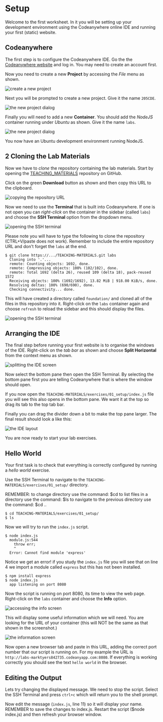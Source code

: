 
# Setup

Welcome to the first worksheet. In it you will be setting up your development environment using the Codeanywhere online IDE and running your first (static) website.

## Codeanywhere

The first step is to configure the Codeanywhere IDE. Go the the [Codeanywhere website](https://codeanywhere.com) and log in. You may need to create an account first.

Now you need to create a new **Project** by accessing the _File_ menu as shown.

![create a new project](exercises/.images/codeanywhere_01.png)

Next you will be prompted to create a new project. Give it the name `205CDE`.

![the new project dialog](exercises/.images/codeanywhere_02.png)

Finally you will need to add a new **Container**. You should add the _NodeJS_ container running under _Ubuntu_ as shown. Give it the name `labs`.

![the new project dialog](exercises/.images/codeanywhere_03.png)

You now have an Ubuntu development environment running NodeJS.

## 2 Cloning the Lab Materials

Now we have to _clone_ the repository containing the lab materials. Start by opening the [TEACHING_MATERIALS](https://github.coventry.ac.uk/340CT-1819SEPJAN/TEACHING-MATERIALS) repository on GitHub.

Click on the green **Download** button as shown and then copy this URL to the clipboard.

![copying the repository URL](exercises/.images/github_01.png)

Now we need to use the **Terminal** that is built into Codeanywhere. If one is not open you can _right-click_ on the container in the sidebar (called `labs`) and choose the **SSH Terminal** option from the dropdown menu.

![opening the SSH terminal](exercises/.images/codeanywhere_04.png)

Please note you will have to type the following to clone the repository (CTRL+V/paste does not work). Remember to include the entire repository URL and don't forget the `labs` at the end.

```shell
$ git clone https://.../TEACHING-MATERIALS.git labs
  Cloning into '.'...
  remote: Counting objects: 1692, done.
  remote: Compressing objects: 100% (102/102), done.
  remote: Total 1692 (delta 26), reused 109 (delta 18), pack-reused 1572
  Receiving objects: 100% (1692/1692), 13.82 MiB | 918.00 KiB/s, done.
  Resolving deltas: 100% (690/690), done.
  Checking connectivity... done.
```

This will have created a directory called `foundation/` and cloned all of the files in this repository into it. Right-click on the `labs` container again and choose `refresh` to reload the sidebar and this should display the files.

![opening the SSH terminal](exercises/.images/codeanywhere_05.png)

## Arranging the IDE

The final step before running your first website is to organise the windows of the IDE. Right-click on the _tab bar_ as shown and choose **Split Horizontal** from the context menu as shown.

![splitting the IDE screen](exercises/.images/codeanywhere_06.png)

Now select the bottom pane then open the SSH Terminal. By selecting the bottom pane first you are telling Codeanywhere that is where the window should open.

If you now open the `TEACHING-MATERIALS/exercises/01_setup/index.js` file you will see this also opens in the bottom pane. We want it at the top so drag its tab to the top tab bar.

Finally you can drag the divider down a bit to make the top pane larger. The final result should look a like this:

![the IDE layout](exercises/.images/codeanywhere_07.png)

You are now ready to start your lab exercises.

## Hello World

Your first task is to check that everything is correctly configured by running a _hello world_ exercise.

Use the SSH Terminal to navigate to the `TEACHING-MATERIALS/exercises/01_setup/` directory.

REMEMBER: to change directory use the command:                    $cd
          to list files in a directory use the command:           $ls
          to navigate to the previous directory use the command:  $cd ..

```shell
$ cd TEACHING-MATERIALS/exercises/01_setup/
$ ls
```

Now we will try to run the `index.js` script.

```shell
$ node index.js
  module.js:544
    throw err;
    ^
  Error: Cannot find module 'express'
```

Notice we get an error! if you study the `index.js` file you will see that on line 4 we import a module called `express` but this has not been installed.

```shell
$ npm install express
$ node index.js
  app listening on port 8080
```

Now the script is running on port 8080, its time to view the web page. Right-click on the `labs` container and choose the **Info** option.

![accessing the info screen](exercises/.images/codeanywhere_07.png)

This will display some useful information which we will need. You are looking for the URL of your container (this will NOT be the same as that shown in the screenshot.)

![the information screen](exercises/.images/codeanywhere_08.png)

Now open a new browser tab and paste in this URL, adding the correct port number that our script is running on. For my example the URL is `http://labs-marktyers842735.codeanyapp.com:8080`. If everything is working correctly you should see the text `hello world` in the browser.

## Editing the Output

Lets try changing the displayed message. We need to stop the script. Select the SSH Terminal and press `ctrl+c` which will return you to the shell prompt.

Now edit the message (`index.js`, line 11) so it will display your name. REMEMBER to save the changes to index.js. Restart the script ($node index.js) and then refresh your browser window.